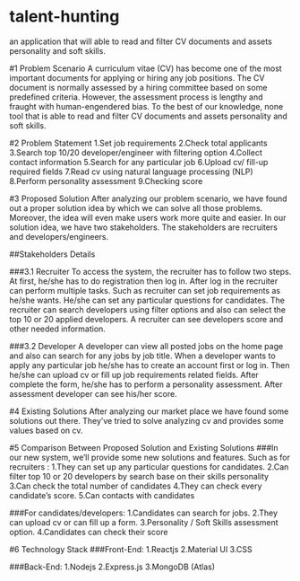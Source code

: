 # talent-hunting
an application that will able to read and filter CV documents and assets personality and soft skills.

#1 Problem Scenario
A curriculum vitae (CV) has become one of the most important documents for applying or hiring any job positions. The CV document is normally assessed by a hiring committee based on some predefined criteria. However, the assessment process is lengthy and fraught with human-engendered bias. To the best of our knowledge, none tool that is able to read and filter CV documents and assets personality and soft skills.



#2 Problem Statement
1.Set job requirements
2.Check total applicants
3.Search top 10/20 developer/engineer with filtering option
4.Collect contact information
5.Search for any particular job
6.Upload cv/ fill-up required fields
7.Read cv using natural language processing (NLP)
8.Perform personality assessment
9.Checking score


#3 Proposed Solution
After analyzing our problem scenario, we have found out a proper solution idea by which we can solve all those problems. Moreover, the idea will even make users work more quite and easier. In our solution idea, we have two stakeholders. The stakeholders are recruiters and developers/engineers.

##Stakeholders Details

###3.1 Recruiter
To access the system, the recruiter has to follow two steps. At first, he/she has to do registration then log in. After log in the recruiter can perform multiple tasks. Such as recruiter can set job requirements as he/she wants. He/she can set any particular questions for candidates. The recruiter can search developers using filter options and also can select the top 10 or 20 applied developers. A recruiter can see developers score and other needed information.

###3.2 Developer
A developer can view all posted jobs on the home page and also can search for any jobs by job title. When a developer wants to apply any particular job he/she has to create an account first or log in. Then he/she can upload cv or fill up job requirements related fields. After complete the form, he/she has to perform a personality assessment. After assessment developer can see his/her score.



#4 Existing Solutions
After analyzing our market place we have found some solutions out there. They’ve tried to solve analyzing cv and provides some values based on cv. 


#5 Comparison Between Proposed Solution and Existing Solutions
###In our new system, we’ll provide some new solutions and features. Such as for recruiters :
1.They can set up any particular questions for candidates.
2.Can filter top 10 or 20 developers by search base on their skills personality
3.Can check the total number of candidates
4.They can check every candidate’s score.
5.Can contacts with candidates


###For candidates/developers:
1.Candidates can search for jobs.
2.They can upload cv or can fill up a form.
3.Personality / Soft Skills assessment option.
4.Candidates can check their score


#6 Technology Stack
###Front-End:
1.Reactjs
2.Material UI
3.CSS

###Back-End:
1.Nodejs
2.Express.js
3.MongoDB (Atlas) 
